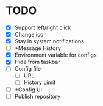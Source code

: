 # TODO

- [x] Support left/right click
- [x] Change icon
- [x] Stay in system notifications
- [ ] *Message History
- [x] Environment variable for configs
- [x] Hide from taskbar
- [ ] Config file
    - [ ] URL
    - [ ] History Limit
- [ ] *Config UI
- [ ] Publish repository